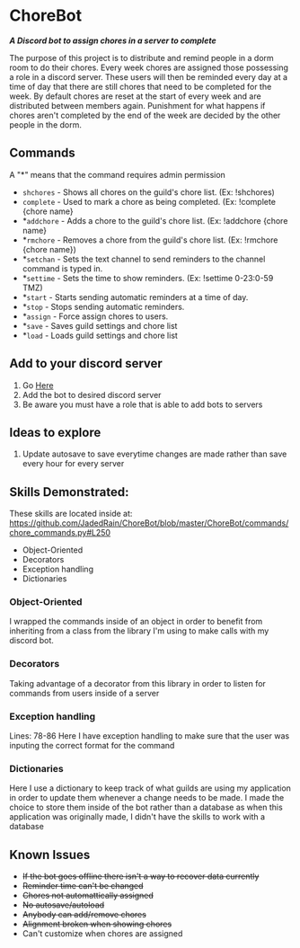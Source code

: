 
# ChoreBot
**_A Discord bot to assign chores in a server to complete_**


The purpose of this project is to distribute and remind people in a dorm room to do their chores. Every week chores are assigned those possessing a role in a discord server. These users will then be reminded every day at a time of day that there are still chores that need to be completed for the week. By default chores are reset at the start of every week and are distributed between members again. Punishment for what happens if chores aren't completed by the end of the week are decided by the other people in the dorm. 

## Commands
A "*" means that the command requires admin permission
* `shchores` - Shows all chores on the guild's chore list. (Ex: !shchores)
* `complete` - Used to mark a chore as being completed. (Ex: !complete {chore name}
* *`addchore` - Adds a chore to the guild's chore list. (Ex: !addchore {chore name}
* *`rmchore` - Removes a chore from the guild's chore list. (Ex: !rmchore {chore name})
* *`setchan` - Sets the text channel to send reminders to the channel command is typed in.
* *`settime` - Sets the time to show reminders. (Ex: !settime 0-23:0-59 TMZ)
* *`start` - Starts sending automatic reminders at a time of day.
* *`stop` - Stops sending automatic reminders.
* *`assign` - Force assign chores to users.
* *`save` - Saves guild settings and chore list
* *`load` - Loads guild settings and chore list

## Add to your discord server
1. Go [Here](https://discord.com/api/oauth2/authorize?client_id=1179619497733259344&permissions=2416127072&scope=bot)
2. Add the bot to desired discord server
3. Be aware you must have a role that is able to add bots to servers

## Ideas to explore
1. Update autosave to save everytime changes are made rather than save every hour for every server


## Skills Demonstrated:
These skills are located inside at: https://github.com/JadedRain/ChoreBot/blob/master/ChoreBot/commands/chore_commands.py#L250
- Object-Oriented
- Decorators
- Exception handling
- Dictionaries

### Object-Oriented
I wrapped the commands inside of an object in order to benefit from inheriting from a class from the library I'm using to make calls with my discord bot.

### Decorators
Taking advantage of a decorator from this library in order to listen for commands from users inside of a server

### Exception handling
Lines: 78-86
Here I have exception handling to make sure that the user was inputing the correct format for the command

### Dictionaries
Here I use a dictionary to keep track of what guilds are using my application in order to update them whenever a change needs to be made. I made the choice to store them inside of the bot rather than a database as when this application was originally made, I didn't have the skills to work with a database

## Known Issues
* ~~If the bot goes offline there isn't a way to recover data currently~~
* ~~Reminder time can't be changed~~
* ~~Chores not automattically assigned~~
* ~~No autosave/autoload~~
* ~~Anybody can add/remove chores~~
* ~~Alignment broken when showing chores~~
* Can't customize when chores are assigned
